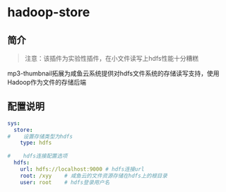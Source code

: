 # hadoop-store

## 简介
> 注意：该插件为实验性插件，在小文件读写上hdfs性能十分糟糕


mp3-thumbnail拓展为咸鱼云系统提供对hdfs文件系统的存储读写支持，使用Hadoop作为文件的存储后端

## 配置说明
```yaml
sys:
  store:
#    设置存储类型为hdfs
    type: hdfs
    
#    hdfs连接配置选项
  hdfs:
    url: hdfs://localhost:9000 # hdfs连接url
    root: /xyy    # 咸鱼云的文件资源存储在hdfs上的根目录
    user: root    # hdfs登录用户名

```